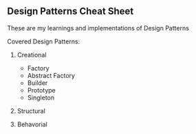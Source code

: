 ## Design Patterns Cheat Sheet


These are my learnings and implementations of Design Patterns


Covered Design Patterns:

1. Creational
   - Factory
   - Abstract Factory
   - Builder
   - Prototype
   - Singleton

2. Structural
3. Behavorial